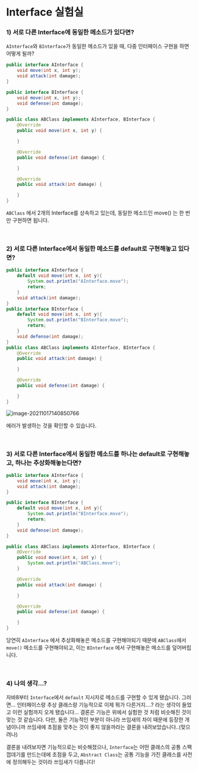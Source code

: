 # Interface 실험실 

### 1) 서로 다른 Interface에 동일한 메소드가 있다면?

 `AInterface`와 `BInterface`가 동일한 메소드가 있을 때, 다중 인터페이스 구현을 하면 어떻게 될까?

```java
public interface AInterface {
    void move(int x, int y);
    void attack(int damage);
}

public interface BInterface {
    void move(int x, int y);
    void defense(int damage);
}

public class ABClass implements AInterface, BInterface {
    @Override
    public void move(int x, int y) {

    }

    @Override
    public void defense(int damage) {

    }

    @Override
    public void attack(int damage) {

    }
}
```

 `ABClass` 에서 2개의 Interface를 상속하고 있는데, 동일한 메소드인 move() 는 한 번만 구현하면 됩니다.

<br>

### 2) 서로 다른 Interface에서 동일한 메소드를 default로 구현해놓고 있다면?

```java
public interface AInterface {
    default void move(int x, int y){
        System.out.println("AInterface.move");
        return;
    }
    void attack(int damage);
}
public interface BInterface {
    default void move(int x, int y){
        System.out.println("BInterface.move");
        return;
    }
    void defense(int damage);
}
public class ABClass implements AInterface, BInterface {
    @Override
    public void attack(int damage) {

    }

    @Override
    public void defense(int damage) {

    }
}
```

![image-20211017140850766](C:\Users\sochu\AppData\Roaming\Typora\typora-user-images\image-20211017140850766.png)

 에러가 발생하는 것을 확인할 수 있습니다.

<br>

### 3) 서로 다른 Interface에서 동일한 메소드를 하나는 default로 구현해놓고, 하나는 추상화해놓는다면?

```java
public interface AInterface {
    void move(int x, int y);
    void attack(int damage);
}

public interface BInterface {
    default void move(int x, int y){
        System.out.println("BInterface.move");
        return;
    }
    void defense(int damage);
}

public class ABClass implements AInterface, BInterface {
    @Override
    public void move(int x, int y) {
        System.out.println("ABClass.move");
    }

    @Override
    public void attack(int damage) {

    }

    @Override
    public void defense(int damage) {

    }
}
```

 당연히 `AInterface` 에서 추상화해놓은 메소드를 구현해야되기 때문에 `ABClass`에서 `move()` 메소드를 구현해야되고, 이는 `BInterface` 에서 구현해놓은 메소드를 덮어버립니다.

<br>

### 4) 나의 생각...?

 자바8부터 `Interface`에서 `default` 지시자로 메소드를 구현할 수 있게 됐습니다. 그러면... 인터페이스랑 추상 클래스랑 기능적으로 이제 뭐가 다른거지....? 라는 생각이 들었고 이런 실험까지 오게 됐습니다... 결론은 기능은 위에서 실험한 것 처럼 비슷해진 것이 맞는 것 같습니다. 다만, 둘은 기능적인 부분이 아니라 쓰임새의 차이 때문에 등장한 개념이니까 쓰임새에 초점을 맞추는 것이 좋지 않을까라는 결론을 내려보았습니다..(맞으려나)

 결론을 내려보자면 기능적으로는 비슷해졌으나, `Interface`는 어떤 클래스의 공통 스팩 껍데기를 만드는데에 초점을 두고, `Abstract Class`는 공통 기능을 가진 클래스를 사전에 정의해두는 것이라 쓰임새가 다릅니다!